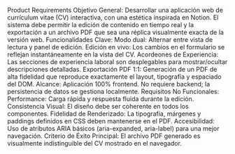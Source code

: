Product Requirements
Objetivo General: Desarrollar una aplicación web de currículum vitae (CV) interactiva, con una estética inspirada en Notion. El sistema debe permitir la edición de contenido en tiempo real y la exportación a un archivo PDF que sea una réplica visualmente exacta de la versión web.
Funcionalidades Clave:
Modo dual: Alternar entre vista de lectura y panel de edición.
Edición en vivo: Los cambios en el formulario se reflejan instantáneamente en la vista del CV.
Acordeones de Experiencia: Las secciones de experiencia laboral son desplegables para mostrar/ocultar descripciones detalladas.
Exportación PDF 1:1: Generación de un PDF de alta fidelidad que reproduce exactamente el layout, tipografía y espaciado del DOM.
Alcance: Aplicación 100% frontend. No requiere backend; la persistencia de datos se gestiona localmente.
Requisitos No Funcionales:
Performance: Carga rápida y respuesta fluida durante la edición.
Consistencia Visual: El diseño debe ser coherente en todos los componentes.
Fidelidad de Renderizado: La tipografía, márgenes y paddings definidos en CSS deben mantenerse en el PDF.
Accesibilidad: Uso de atributos ARIA básicos (aria-expanded, aria-label) para una mejor navegación.
Criterio de Éxito Principal: El archivo PDF generado es visualmente indistinguible del CV mostrado en el navegador.